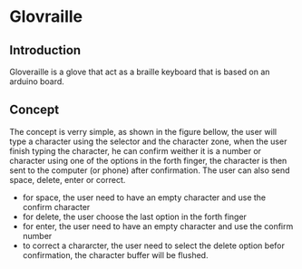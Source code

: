 # Glovraille
## Introduction
Gloveraille is a glove that act as a  braille keyboard that is based on an arduino board. 

## Concept
The concept is verry simple, as shown in the figure bellow, the user will type a character using the selector and the character zone, when the user finish typing the character, he can confirm weither it is a number or character using one of the options in the forth finger, the character is then sent to the computer (or phone) after confirmation. The user can also send space, delete, enter or correct.
 * for space, the user need to have an empty character and use the confirm character
 * for delete, the user choose the last option in the forth finger
 * for enter, the user need to have an empty character and use the confirm number
 * to correct a chararcter, the user need to select the delete option befor confirmation, the character buffer will be flushed.
 